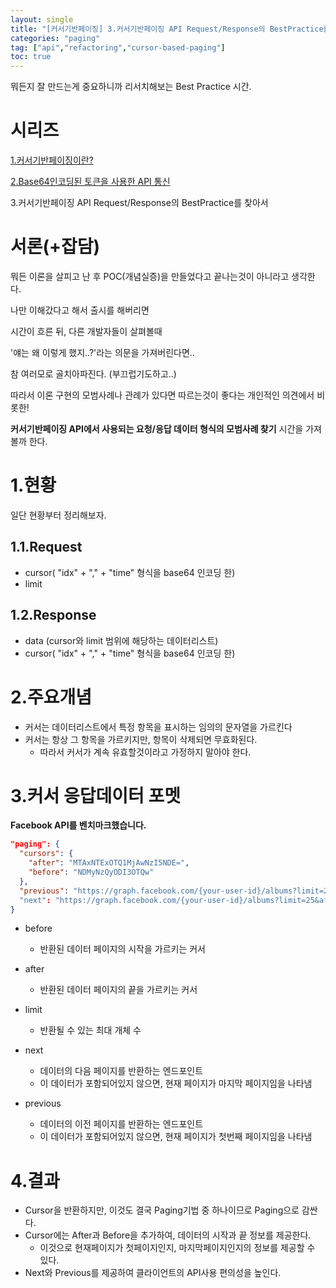 ```yaml
---
layout: single
title: "[커서기반페이징] 3.커서기반페이징 API Request/Response의 BestPractice를 찾아서"
categories: "paging"
tag: ["api","refactoring","cursor-based-paging"]
toc: true
---
```


뭐든지 잘 만드는게 중요하니까 리서치해보는 Best Practice 시간.

# 시리즈

[1.커서기반페이징이란?](https://cogito1016.github.io/paging/PagingBasedOnCursor/)

[2.Base64인코딩된 토큰을 사용한 API 통신](https://cogito1016.github.io/paging/Base64Encoding/)

3.커서기반페이징 API Request/Response의 BestPractice를 찾아서



# 서론(+잡담)

뭐든 이론을 살피고 난 후 POC(개념실증)을 만들었다고 끝나는것이 아니라고 생각한다.



나만 이해갔다고 해서 출시를 해버리면 

시간이 흐른 뒤, 다른 개발자들이 살펴볼때 

'얘는 왜 이렇게 했지..?'라는 의문을 가져버린다면.. 

참 여러모로 골치아파진다. (부끄럽기도하고..)



따라서 이론 구현의 모범사례나 관례가 있다면 따르는것이 좋다는 개인적인 의견에서 비롯한! 

**커서기반페이징 API에서 사용되는 요청/응답 데이터 형식의 모범사례 찾기** 시간을 가져볼까 한다.



# 1.현황

일단 현황부터 정리해보자.

## 1.1.Request

- cursor( "idx" + "," + "time" 형식을 base64 인코딩 한)
- limit

## 1.2.Response

- data (cursor와 limit 범위에 해당하는 데이터리스트)
- cursor( "idx" + "," + "time" 형식을 base64 인코딩 한)



# 2.주요개념

- 커서는 데이터리스트에서 특정 항목을 표시하는 임의의 문자열을 가르킨다
- 커서는 항상 그 항목을 가르키지만, 항목이 삭제되면 무효화된다.
  - 따라서 커서가 계속 유효할것이라고 가정하지 말아야 한다.

# 3.커서 응답데이터 포멧

**Facebook API를 벤치마크했습니다.**

```json
"paging": {
  "cursors": {
    "after": "MTAxNTExOTQ1MjAwNzI5NDE=",
    "before": "NDMyNzQyODI3OTQw"
  },
  "previous": "https://graph.facebook.com/{your-user-id}/albums?limit=25&before=NDMyNzQyODI3OTQw"
  "next": "https://graph.facebook.com/{your-user-id}/albums?limit=25&after=MTAxNTExOTQ1MjAwNzI5NDE="
}
```

- before

  - 반환된 데이터 페이지의 시작을 가르키는 커서

- after

  - 반환된 데이터 페이지의 끝을 가르키는 커서

- limit

  - 반환될 수 있는 최대 개체 수

- next

  - 데이터의 다음 페이지를 반환하는 엔드포인트
  - 이 데이터가 포함되어있지 않으면, 현재 페이지가 마지막 페이지임을 나타냄

- previous

  - 데이터의 이전 페이지를 반환하는 엔드포인트
  - 이 데이터가 포함되어있지 않으면, 현재 페이지가 첫번째 페이지임을 나타냄




# 4.결과 

- Cursor을 반환하지만, 이것도 결국 Paging기법 중 하나이므로 Paging으로 감싼다.
- Cursor에는 After과 Before을 추가하여, 데이터의 시작과 끝 정보를 제공한다.
  - 이것으로 현재페이지가 첫페이지인지, 마지막페이지인지의 정보를 제공할 수 있다.
- Next와 Previous를 제공하여 클라이언트의 API사용 편의성을 높인다.
